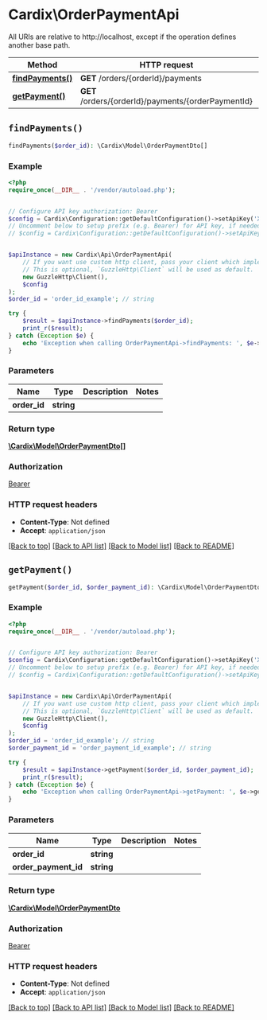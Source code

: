 # Cardix\OrderPaymentApi

All URIs are relative to http://localhost, except if the operation defines another base path.

| Method | HTTP request | Description |
| ------------- | ------------- | ------------- |
| [**findPayments()**](OrderPaymentApi.md#findPayments) | **GET** /orders/{orderId}/payments |  |
| [**getPayment()**](OrderPaymentApi.md#getPayment) | **GET** /orders/{orderId}/payments/{orderPaymentId} |  |


## `findPayments()`

```php
findPayments($order_id): \Cardix\Model\OrderPaymentDto[]
```



### Example

```php
<?php
require_once(__DIR__ . '/vendor/autoload.php');


// Configure API key authorization: Bearer
$config = Cardix\Configuration::getDefaultConfiguration()->setApiKey('X-API-KEY', 'YOUR_API_KEY');
// Uncomment below to setup prefix (e.g. Bearer) for API key, if needed
// $config = Cardix\Configuration::getDefaultConfiguration()->setApiKeyPrefix('X-API-KEY', 'Bearer');


$apiInstance = new Cardix\Api\OrderPaymentApi(
    // If you want use custom http client, pass your client which implements `GuzzleHttp\ClientInterface`.
    // This is optional, `GuzzleHttp\Client` will be used as default.
    new GuzzleHttp\Client(),
    $config
);
$order_id = 'order_id_example'; // string

try {
    $result = $apiInstance->findPayments($order_id);
    print_r($result);
} catch (Exception $e) {
    echo 'Exception when calling OrderPaymentApi->findPayments: ', $e->getMessage(), PHP_EOL;
}
```

### Parameters

| Name | Type | Description  | Notes |
| ------------- | ------------- | ------------- | ------------- |
| **order_id** | **string**|  | |

### Return type

[**\Cardix\Model\OrderPaymentDto[]**](../Model/OrderPaymentDto.md)

### Authorization

[Bearer](../../README.md#Bearer)

### HTTP request headers

- **Content-Type**: Not defined
- **Accept**: `application/json`

[[Back to top]](#) [[Back to API list]](../../README.md#endpoints)
[[Back to Model list]](../../README.md#models)
[[Back to README]](../../README.md)

## `getPayment()`

```php
getPayment($order_id, $order_payment_id): \Cardix\Model\OrderPaymentDto
```



### Example

```php
<?php
require_once(__DIR__ . '/vendor/autoload.php');


// Configure API key authorization: Bearer
$config = Cardix\Configuration::getDefaultConfiguration()->setApiKey('X-API-KEY', 'YOUR_API_KEY');
// Uncomment below to setup prefix (e.g. Bearer) for API key, if needed
// $config = Cardix\Configuration::getDefaultConfiguration()->setApiKeyPrefix('X-API-KEY', 'Bearer');


$apiInstance = new Cardix\Api\OrderPaymentApi(
    // If you want use custom http client, pass your client which implements `GuzzleHttp\ClientInterface`.
    // This is optional, `GuzzleHttp\Client` will be used as default.
    new GuzzleHttp\Client(),
    $config
);
$order_id = 'order_id_example'; // string
$order_payment_id = 'order_payment_id_example'; // string

try {
    $result = $apiInstance->getPayment($order_id, $order_payment_id);
    print_r($result);
} catch (Exception $e) {
    echo 'Exception when calling OrderPaymentApi->getPayment: ', $e->getMessage(), PHP_EOL;
}
```

### Parameters

| Name | Type | Description  | Notes |
| ------------- | ------------- | ------------- | ------------- |
| **order_id** | **string**|  | |
| **order_payment_id** | **string**|  | |

### Return type

[**\Cardix\Model\OrderPaymentDto**](../Model/OrderPaymentDto.md)

### Authorization

[Bearer](../../README.md#Bearer)

### HTTP request headers

- **Content-Type**: Not defined
- **Accept**: `application/json`

[[Back to top]](#) [[Back to API list]](../../README.md#endpoints)
[[Back to Model list]](../../README.md#models)
[[Back to README]](../../README.md)
